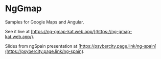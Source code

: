 # NgGmap

Samples for Google Maps and Angular.

See it live at [https://ng-gmap-kat.web.app/](https://ng-gmap-kat.web.app/).

Slides from ngSpain presentation at [https://psybercity.page.link/ng-spain](https://psybercity.page.link/ng-spain).
